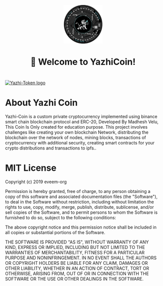 <div align="center" style="margin-top: 1em; margin-bottom: 3em;">
  <a href="https://raw.githubusercontent.com/Madhesh-V/Yazhi-Token/main/Yazhi-Coin-Assets/android-chrome-192x192.png"><img alt="Yazhi-Token logo" src="https://raw.githubusercontent.com/Madhesh-V/Yazhi-Token/main/Yazhi-Coin-Assets/android-chrome-192x192.png" alt="https://github.com/Madhesh-V/Yazhi-Token" width="125"></a>
  <h1>👋 Welcome to YazhiCoin!</h1>
</div>
 <a href="https://ipfs.io/ipfs/QmVAt8xgdcVSRutSztbqfChiNEeNG74KaPXmEpVXZaDp3N?filename=Picsart_22-12-29_17-29-22-530.jpg"><img alt="Yazhi-Token logo" src="https://ipfs.io/ipfs/QmVAt8xgdcVSRutSztbqfChiNEeNG74KaPXmEpVXZaDp3N?filename=Picsart_22-12-29_17-29-22-530.jpg" alt="https://github.com/Madhesh-V/Yazhi-Token" width="1000"></a>
 
 # About Yazhi Coin
 
 Yazhi-Coin is a custom private cryptocurrency implemented using binance smart chain blockchain protocol and ERC-20, Developed By Madhesh Velu, This Coin Is Only created for education purpose. This project involves challenges like creating your own blockchain Network, distributing the blockchain over the network of nodes, mining blocks, transactions of cryptocurrency with additional security, creating smart contracts for your crypto distributions and transactions to ipfs..
 
 # MIT License

Copyright (c) 2019 eveem-org

Permission is hereby granted, free of charge, to any person obtaining a copy
of this software and associated documentation files (the "Software"), to deal
in the Software without restriction, including without limitation the rights
to use, copy, modify, merge, publish, distribute, sublicense, and/or sell
copies of the Software, and to permit persons to whom the Software is
furnished to do so, subject to the following conditions:

The above copyright notice and this permission notice shall be included in all
copies or substantial portions of the Software.

THE SOFTWARE IS PROVIDED "AS IS", WITHOUT WARRANTY OF ANY KIND, EXPRESS OR
IMPLIED, INCLUDING BUT NOT LIMITED TO THE WARRANTIES OF MERCHANTABILITY,
FITNESS FOR A PARTICULAR PURPOSE AND NONINFRINGEMENT. IN NO EVENT SHALL THE
AUTHORS OR COPYRIGHT HOLDERS BE LIABLE FOR ANY CLAIM, DAMAGES OR OTHER
LIABILITY, WHETHER IN AN ACTION OF CONTRACT, TORT OR OTHERWISE, ARISING FROM,
OUT OF OR IN CONNECTION WITH THE SOFTWARE OR THE USE OR OTHER DEALINGS IN THE
SOFTWARE.
